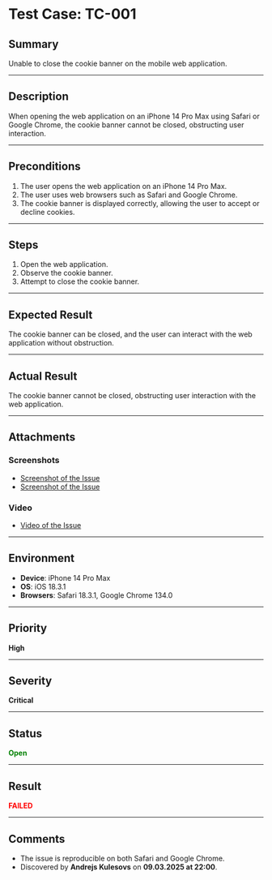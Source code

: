 # Test Case: TC-001

## Summary
Unable to close the cookie banner on the mobile web application.

- - -
## Description
When opening the web application on an iPhone 14 Pro Max using Safari or Google Chrome, the cookie banner cannot be closed, obstructing user interaction.

- - -

## Preconditions
1. The user opens the web application on an iPhone 14 Pro Max.
2. The user uses web browsers such as Safari and Google Chrome.
3. The cookie banner is displayed correctly, allowing the user to accept or decline cookies.

- - -

## Steps
1. Open the web application.
2. Observe the cookie banner.
3. Attempt to close the cookie banner.

- - -

## Expected Result
The cookie banner can be closed, and the user can interact with the web application without obstruction.

- - -

## Actual Result
The cookie banner cannot be closed, obstructing user interaction with the web application.

- - -

## Attachments
### Screenshots
- [Screenshot of the Issue](https://github.com/Kulesovs/QA_Testing_Portfolio/blob/main/Projects_VSC/Project_001/Media/Screenshots/Screebshot_001.png)
- [Screenshot of the Issue](https://github.com/Kulesovs/QA_Testing_Portfolio/blob/main/Projects_VSC/Project_001/Media/Screenshots/Screenshot_002.png)

### Video
- [Video of the Issue](https://github.com/Kulesovs/QA_Testing_Portfolio/blob/main/Projects_VSC/Project_001/Media/Videos/Video_001.mp4)

- - -

## Environment
- **Device**: iPhone 14 Pro Max
- **OS**: iOS 18.3.1
- **Browsers**: Safari 18.3.1, Google Chrome 134.0

- - -

## Priority
**High**

- - -
## Severity

**Critical**

- - - 

## Status
**<span style="color:green;">Open</span>**

- - - 

## Result
**<span style="color:red;">FAILED</span>**

- - -

## Comments
- The issue is reproducible on both Safari and Google Chrome.
- Discovered by **Andrejs Kulesovs** on **09.03.2025 at 22:00**.